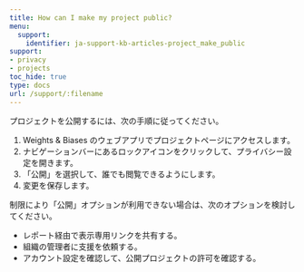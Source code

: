 ```yaml
---
title: How can I make my project public?
menu:
  support:
    identifier: ja-support-kb-articles-project_make_public
support:
- privacy
- projects
toc_hide: true
type: docs
url: /support/:filename
---
```


プロジェクトを公開するには、次の手順に従ってください。

1. Weights & Biases のウェブアプリでプロジェクトページにアクセスします。
2. ナビゲーションバーにあるロックアイコンをクリックして、プライバシー設定を開きます。
3. 「公開」を選択して、誰でも閲覧できるようにします。
4. 変更を保存します。

制限により「公開」オプションが利用できない場合は、次のオプションを検討してください。

- レポート経由で表示専用リンクを共有する。
- 組織の管理者に支援を依頼する。
- アカウント設定を確認して、公開プロジェクトの許可を確認する。
